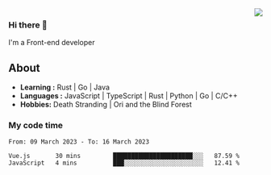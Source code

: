 <img align='right' src="https://github-readme-stats.vercel.app/api?username=strugglebak&show_icons=true">

### Hi there 👋

I'm a Front-end developer

## About

-  **Learning :** Rust | Go | Java
-  **Languages :** JavaScript | TypeScript | Rust | Python | Go | C/C++
-  **Hobbies:** Death Stranding | Ori and the Blind Forest

### My code time

<!--START_SECTION:waka-->

```text
From: 09 March 2023 - To: 16 March 2023

Vue.js       30 mins         ██████████████████████░░░   87.59 %
JavaScript   4 mins          ███░░░░░░░░░░░░░░░░░░░░░░   12.41 %
```

<!--END_SECTION:waka-->
